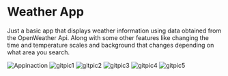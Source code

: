 # Weather App
Just a basic app that displays weather information using data obtained from the OpenWeather Api. 
Along with some other features like changing the time and temperature scales and background that changes depending on what area you search. 

![Appinaction](https://github.com/GoodPooch/WeatherApp/assets/30606042/404fa135-6204-4d9e-b7ac-0f3cdafc10bf)
![gitpic1](https://github.com/GoodPooch/WeatherApp/assets/30606042/3d0a501f-35d0-4631-8db6-cfa6140dbaa1)
![gitpic2](https://github.com/GoodPooch/WeatherApp/assets/30606042/6d86e601-330e-4fcb-8b84-bb7b94c2bcba)
![gitpic3](https://github.com/GoodPooch/WeatherApp/assets/30606042/3c4b5f74-3250-4c7b-9fb3-7a7c17bf1ed2)
![gitpic4](https://github.com/GoodPooch/WeatherApp/assets/30606042/6b0b3089-dac0-4e9d-95c4-47afcb5d145d)
![gitpic5](https://github.com/GoodPooch/WeatherApp/assets/30606042/65265226-b06f-4611-a525-346b0e0234e7)

